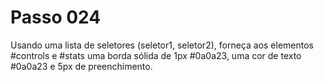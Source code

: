 # Passo 024

Usando uma lista de seletores (seletor1, seletor2), forneça aos elementos #controls e #stats uma borda sólida de 1px #0a0a23, uma cor de texto #0a0a23 e 5px de preenchimento.